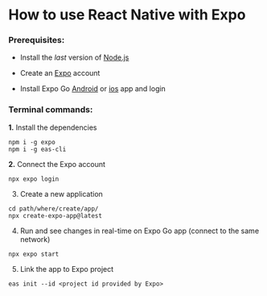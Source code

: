 # **How to use React Native with Expo**

### Prerequisites:

- Install the *last* version of [Node.js](https://nodejs.org/)

- Create an [Expo](https://expo.dev/) account

- Install Expo Go [Android](https://play.google.com/store/apps/details?id=host.exp.exponent) or [ios](https://apps.apple.com/it/app/expo-go/id982107779) app and login

### Terminal commands:

**1.** Install the dependencies
```
npm i -g expo
npm i -g eas-cli
```

**2.** Connect the Expo account
```
npx expo login
```

3. Create a new application
```
cd path/where/create/app/
npx create-expo-app@latest
```

4. Run and see changes in real-time on Expo Go app (connect to the same network)
```
npx expo start
```

5. Link the app to Expo project
```
eas init --id <project id provided by Expo>
```